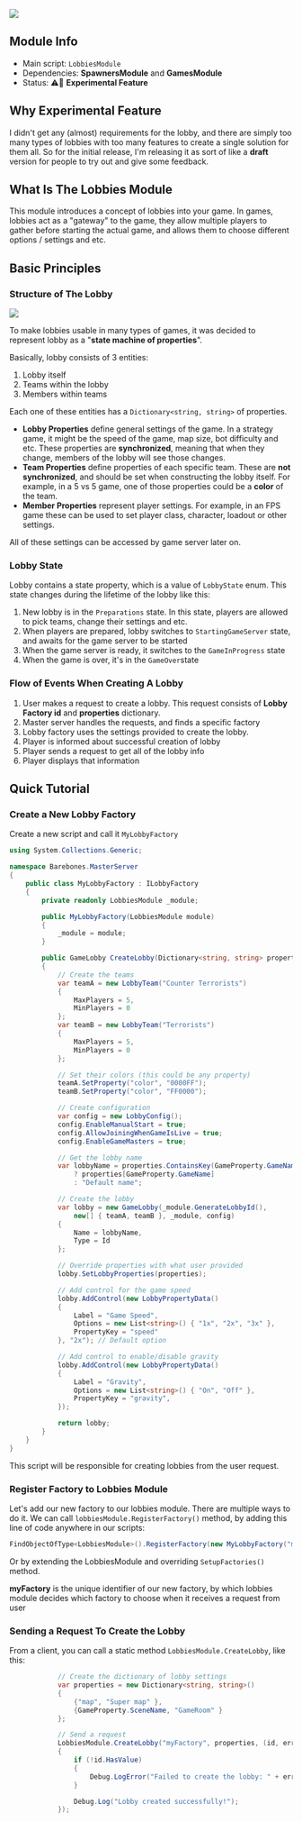 ![](http://i.imgur.com/pFKm8X9.png)

## Module Info

* Main script: `LobbiesModule`
* Dependencies: **SpawnersModule** and **GamesModule**
* Status: ⚠️🔴 **Experimental Feature**

## Why Experimental Feature

I didn't get any (almost) requirements for the lobby, and there are simply too many types of lobbies with too many features to create a single solution for them all. So for the initial release, I'm releasing it as sort of like a **draft** version for people to try out and give some feedback.

## What Is The Lobbies Module

This module introduces a concept of lobbies into your game. In games, lobbies act as a "gateway" to the game, they allow multiple players to gather before starting the actual game, and allows them to choose different options / settings and etc.

## Basic Principles

### Structure of The Lobby

![](http://i.imgur.com/5wcN6H6.png)

To make lobbies usable in many types of games, it was decided to represent lobby as a "**state machine of properties**". 

Basically, lobby consists of 3 entities:

1. Lobby itself
 2. Teams within the lobby
   3. Members within teams

Each one of these entities has a `Dictionary<string, string>` of properties.

* **Lobby Properties** define general settings of the game. In a strategy game, it might be the speed of the game, map size, bot difficulty and etc. These properties are **synchronized**, meaning that when they change, members of the lobby will see those changes.
* **Team Properties** define properties of each specific team. These are **not synchronized**, and should be set when constructing the lobby itself. For example, in a 5 vs 5 game, one of those properties could be a **color** of the team.
* **Member Properties** represent player settings. For example, in an FPS game these can be used to set player class, character, loadout or other settings.

All of these settings can be accessed by game server later on.

### Lobby State

Lobby contains a state property, which is a value of `LobbyState` enum. This state changes during the lifetime of the lobby like this:

1. New lobby is in the `Preparations` state. In this state, players are allowed to pick teams, change their settings and etc.
2. When players are prepared, lobby switches to `StartingGameServer` state, and awaits for the game server to be started
3. When the game server is ready, it switches to the `GameInProgress` state
4. When the game is over, it's in the `GameOver`state

### Flow of Events When Creating A Lobby

1. User makes a request to create a lobby. This request consists of **Lobby Factory id** and **properties** dictionary.
2. Master server handles the requests, and finds a specific factory
3. Lobby factory uses the settings provided to create the lobby.
4. Player is informed about successful creation of lobby
5. Player sends a request to get all of the lobby info
6. Player displays that information

## Quick Tutorial

### Create a New Lobby Factory

Create a new script and call it `MyLobbyFactory`

``` C#
using System.Collections.Generic;

namespace Barebones.MasterServer
{
    public class MyLobbyFactory : ILobbyFactory
    {
        private readonly LobbiesModule _module;

        public MyLobbyFactory(LobbiesModule module)
        {
            _module = module;
        }

        public GameLobby CreateLobby(Dictionary<string, string> properties)
        {
            // Create the teams
            var teamA = new LobbyTeam("Counter Terrorists")
            {
                MaxPlayers = 5,
                MinPlayers = 0
            };
            var teamB = new LobbyTeam("Terrorists")
            {
                MaxPlayers = 5,
                MinPlayers = 0
            };

            // Set their colors (this could be any property)
            teamA.SetProperty("color", "0000FF");
            teamB.SetProperty("color", "FF0000");

            // Create configuration
            var config = new LobbyConfig();
            config.EnableManualStart = true;
            config.AllowJoiningWhenGameIsLive = true;
            config.EnableGameMasters = true;

            // Get the lobby name
            var lobbyName = properties.ContainsKey(GameProperty.GameName)
                ? properties[GameProperty.GameName]
                : "Default name";

            // Create the lobby
            var lobby = new GameLobby(_module.GenerateLobbyId(),
                new[] { teamA, teamB }, _module, config)
            {
                Name = lobbyName,
                Type = Id
            };

            // Override properties with what user provided
            lobby.SetLobbyProperties(properties);

            // Add control for the game speed
            lobby.AddControl(new LobbyPropertyData()
            {
                Label = "Game Speed",
                Options = new List<string>() { "1x", "2x", "3x" },
                PropertyKey = "speed"
            }, "2x"); // Default option

            // Add control to enable/disable gravity
            lobby.AddControl(new LobbyPropertyData()
            {
                Label = "Gravity",
                Options = new List<string>() { "On", "Off" },
                PropertyKey = "gravity",
            });

            return lobby;
        }
    }
}
```

This script will be responsible for creating lobbies from the user request.

### Register Factory to Lobbies Module

Let's add our new factory to our lobbies module. There are multiple ways to do it. We can call `lobbiesModule.RegisterFactory()` method, by adding this line of code anywhere in our scripts:

``` C#
FindObjectOfType<LobbiesModule>().RegisterFactory(new MyLobbyFactory("myFactory"));
``` 

Or by extending the LobbiesModule and overriding `SetupFactories()` method.

**myFactory** is the unique identifier of our new factory, by which lobbies module decides which factory to choose when it receives a request from user

### Sending a Request To Create the Lobby

From a client, you can call a static method `LobbiesModule.CreateLobby`, like this:

``` C#
            // Create the dictionary of lobby settings
            var properties = new Dictionary<string, string>()
            {
                {"map", "Super map" },
                {GameProperty.SceneName, "GameRoom" }
            };

            // Send a request
            LobbiesModule.CreateLobby("myFactory", properties, (id, error) =>
            {
                if (!id.HasValue)
                {
                    Debug.LogError("Failed to create the lobby: " + error);
                }

                Debug.Log("Lobby created successfully!");
            });
```

